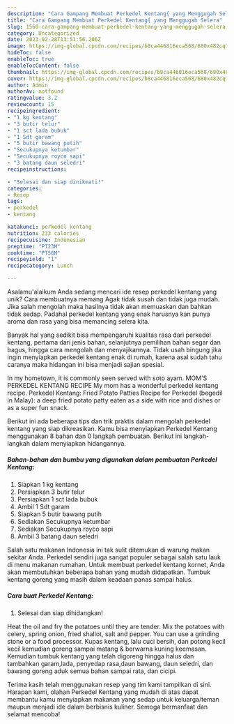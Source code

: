 ```yaml
---
description: "Cara Gampang Membuat Perkedel Kentang{ yang Menggugah Selera"
title: "Cara Gampang Membuat Perkedel Kentang{ yang Menggugah Selera"
slug: 1560-cara-gampang-membuat-perkedel-kentang-yang-menggugah-selera
category: Uncategorized
date: 2023-02-28T13:51:56.206Z
image: https://img-global.cpcdn.com/recipes/b8ca446816eca568/680x482cq70/perkedel-kentang-foto-resep-utama.jpg
hideToc: false
enableToc: true
enableTocContent: false
thumbnail: https://img-global.cpcdn.com/recipes/b8ca446816eca568/680x482cq70/perkedel-kentang-foto-resep-utama.jpg
cover: https://img-global.cpcdn.com/recipes/b8ca446816eca568/680x482cq70/perkedel-kentang-foto-resep-utama.jpg
author: Admin
authorAv: notfound
ratingvalue: 3.2
reviewcount: 15
recipeingredient:
- "1 kg kentang"
- "3 butir telur"
- "1 sct lada bubuk"
- "1 Sdt garam"
- "5 butir bawang putih"
- "Secukupnya ketumbar"
- "Secukupnya royco sapi"
- "3 batang daun seledri"
recipeinstructions:

- "Selesai dan siap dinikmati!"
categories:
- Resep
tags:
- perkedel
- kentang

katakunci: perkedel kentang 
nutrition: 233 calories
recipecuisine: Indonesian
preptime: "PT23M"
cooktime: "PT56M"
recipeyield: "1"
recipecategory: Lunch

---
```



Asalamu'alaikum Anda sedang mencari ide resep perkedel kentang yang unik? Cara membuatnya memang Agak tidak susah dan tidak juga mudah. Jika salah mengolah maka hasilnya tidak akan memuaskan dan bahkan tidak sedap. Padahal perkedel kentang yang enak harusnya kan punya aroma dan rasa yang bisa memancing selera kita.


Banyak hal yang sedikit bisa mempengaruhi kualitas rasa dari perkedel kentang, pertama dari jenis bahan, selanjutnya pemilihan bahan segar dan bagus, hingga cara mengolah dan menyajikannya. Tidak usah bingung jika ingin menyiapkan perkedel kentang enak di rumah, karena asal sudah tahu caranya maka hidangan ini bisa menjadi sajian spesial.

In my hometown, it is commonly seen served with soto ayam. MOM&#39;S PERKEDEL KENTANG RECIPE My mom has a wonderful perkedel kentang recipe. Perkedel Kentang: Fried Potato Patties Recipe for Perkedel (begedil in Malay): a deep fried potato patty eaten as a side with rice and dishes or as a super fun snack.


Berikut ini ada beberapa tips dan trik praktis dalam mengolah perkedel kentang yang siap dikreasikan. Kamu bisa menyiapkan Perkedel Kentang menggunakan 8 bahan dan 0 langkah pembuatan. Berikut ini langkah-langkah dalam menyiapkan hidangannya.

<!--inarticleads1-->

##### Bahan-bahan dan bumbu yang digunakan dalam pembuatan Perkedel Kentang:

1. Siapkan 1 kg kentang
1. Persiapkan 3 butir telur
1. Persiapkan 1 sct lada bubuk
1. Ambil 1 Sdt garam
1. Siapkan 5 butir bawang putih
1. Sediakan Secukupnya ketumbar
1. Sediakan Secukupnya royco sapi
1. Ambil 3 batang daun seledri


Salah satu makanan Indonesia ini tak sulit ditemukan di warung makan sekitar Anda. Perkedel sendiri juga sangat populer sebagai salah satu lauk di menu makanan rumahan. Untuk membuat perkedel kentang kornet, Anda akan membutuhkan beberapa bahan yang mudah didapatkan. Tumbuk kentang goreng yang masih dalam keadaan panas sampai halus. 

<!--inarticleads2-->

##### Cara buat Perkedel Kentang:


1. Selesai dan siap dihidangkan!

Heat the oil and fry the potatoes until they are tender. Mix the potatoes with celery, spring onion, fried shallot, salt and pepper. You can use a grinding stone or a food processor. Kupas kentang, lalu cuci bersih, dan potong kecil kecil kemudian goreng sampai matang &amp; berwarna kuning keemasan. Kemudian tumbuk kentang yang telah digoreng hingga halus dan tambahkan garam,lada, penyedap rasa,daun bawang, daun seledri, dan bawang goreng aduk semua bahan sampai rata, dan cicipi. 

Terima kasih telah menggunakan resep yang tim kami tampilkan di sini. Harapan kami, olahan Perkedel Kentang yang mudah di atas dapat membantu kamu menyiapkan makanan yang sedap untuk keluarga/teman maupun menjadi ide dalam berbisnis kuliner. Semoga bermanfaat dan selamat mencoba!
